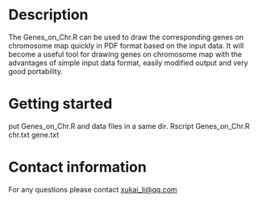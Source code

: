 # Description
The Genes_on_Chr.R can be used to draw the corresponding genes on chromosome map quickly in PDF format based on the input data. It will become a useful tool for drawing genes on chromosome map with the advantages of simple input data format, easily modified output and very good portability.


# Getting started
put Genes_on_Chr.R and data files in a same dir.
Rscript  Genes_on_Chr.R  chr.txt  gene.txt


# Contact information
For any questions please contact xukai_li@qq.com
